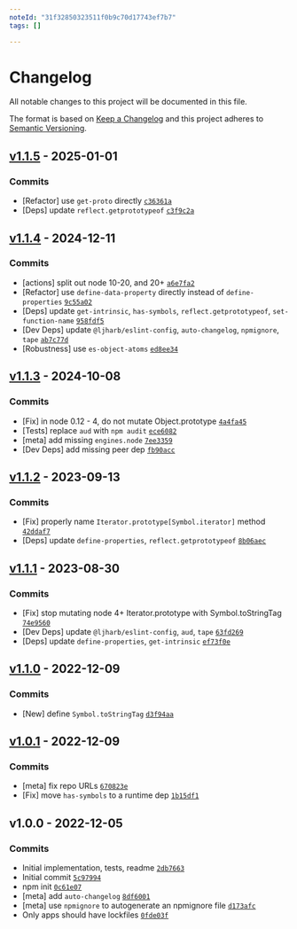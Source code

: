 ```yaml
---
noteId: "31f32850323511f0b9c70d17743ef7b7"
tags: []

---
```


# Changelog

All notable changes to this project will be documented in this file.

The format is based on [Keep a Changelog](https://keepachangelog.com/en/1.0.0/)
and this project adheres to [Semantic Versioning](https://semver.org/spec/v2.0.0.html).

## [v1.1.5](https://github.com/ljharb/Iterator.prototype/compare/v1.1.4...v1.1.5) - 2025-01-01

### Commits

- [Refactor] use `get-proto` directly [`c36361a`](https://github.com/ljharb/Iterator.prototype/commit/c36361a6a83b128c054cc8ebed15a16436332255)
- [Deps] update `reflect.getprototypeof` [`c3f9c2a`](https://github.com/ljharb/Iterator.prototype/commit/c3f9c2a4aa0b84585e4990f465ca28771337c4b9)

## [v1.1.4](https://github.com/ljharb/Iterator.prototype/compare/v1.1.3...v1.1.4) - 2024-12-11

### Commits

- [actions] split out node 10-20, and 20+ [`a6e7fa2`](https://github.com/ljharb/Iterator.prototype/commit/a6e7fa21e5f470551594db6caf497ac3a1e1aa29)
- [Refactor] use `define-data-property` directly instead of `define-properties` [`9c55a02`](https://github.com/ljharb/Iterator.prototype/commit/9c55a029f606e751deb3bcbca4cff622acf806bc)
- [Deps] update `get-intrinsic`, `has-symbols`, `reflect.getprototypeof`, `set-function-name` [`958fdf5`](https://github.com/ljharb/Iterator.prototype/commit/958fdf52e5a331a2c35d7c70ca51272e7800c2f9)
- [Dev Deps] update `@ljharb/eslint-config`, `auto-changelog`, `npmignore`, `tape` [`ab7c77d`](https://github.com/ljharb/Iterator.prototype/commit/ab7c77d7be8fe91b0a54b7e61eae85ba9c717bbe)
- [Robustness] use `es-object-atoms` [`ed8ee34`](https://github.com/ljharb/Iterator.prototype/commit/ed8ee3447ea912e6f915247d0245f59717ece94f)

## [v1.1.3](https://github.com/ljharb/Iterator.prototype/compare/v1.1.2...v1.1.3) - 2024-10-08

### Commits

- [Fix] in node 0.12 - 4, do not mutate Object.prototype [`4a4fa45`](https://github.com/ljharb/Iterator.prototype/commit/4a4fa458728ec2cb0c8e182956020989c7fb0573)
- [Tests] replace `aud` with `npm audit` [`ece6082`](https://github.com/ljharb/Iterator.prototype/commit/ece60822ffcd87c82db10add871cb9958c875e4f)
- [meta] add missing `engines.node` [`7ee3359`](https://github.com/ljharb/Iterator.prototype/commit/7ee335941706c5cebf940b541a73b4414fd47508)
- [Dev Deps] add missing peer dep [`fb90acc`](https://github.com/ljharb/Iterator.prototype/commit/fb90accee214ee8c40046edd6f90d6d0e983961a)

## [v1.1.2](https://github.com/ljharb/Iterator.prototype/compare/v1.1.1...v1.1.2) - 2023-09-13

### Commits

- [Fix] properly name `Iterator.prototype[Symbol.iterator]` method [`42ddaf7`](https://github.com/ljharb/Iterator.prototype/commit/42ddaf757d941ab3e5baf341ccb2598b8b86a1a1)
- [Deps] update `define-properties`, `reflect.getprototypeof` [`8b06aec`](https://github.com/ljharb/Iterator.prototype/commit/8b06aec1a6e79c14806a4ba1e783a2dc79de5e5d)

## [v1.1.1](https://github.com/ljharb/Iterator.prototype/compare/v1.1.0...v1.1.1) - 2023-08-30

### Commits

- [Fix] stop mutating node 4+ Iterator.prototype with Symbol.toStringTag [`74e9560`](https://github.com/ljharb/Iterator.prototype/commit/74e9560c10fcdadb207fea82577946976b9a87da)
- [Dev Deps] update `@ljharb/eslint-config`, `aud`, `tape` [`63fd269`](https://github.com/ljharb/Iterator.prototype/commit/63fd269da6a0a39f79bc48b887b7ec81b6e5e0a0)
- [Deps] update `define-properties`, `get-intrinsic` [`ef73f0e`](https://github.com/ljharb/Iterator.prototype/commit/ef73f0e78223e7eb09a987bc0614a802585e376a)

## [v1.1.0](https://github.com/ljharb/Iterator.prototype/compare/v1.0.1...v1.1.0) - 2022-12-09

### Commits

- [New] define `Symbol.toStringTag` [`d3f94aa`](https://github.com/ljharb/Iterator.prototype/commit/d3f94aaebf65eba391f702815216a32c5b6cbf18)

## [v1.0.1](https://github.com/ljharb/Iterator.prototype/compare/v1.0.0...v1.0.1) - 2022-12-09

### Commits

- [meta] fix repo URLs [`670823e`](https://github.com/ljharb/Iterator.prototype/commit/670823e0c547003a1006dcd0d27a22395a8dff1a)
- [Fix] move `has-symbols` to a runtime dep [`1b15df1`](https://github.com/ljharb/Iterator.prototype/commit/1b15df1dd481d9e12fbcf25f540b6ccfe9c51502)

## v1.0.0 - 2022-12-05

### Commits

- Initial implementation, tests, readme [`2db7663`](https://github.com/ljharb/Iterator.prototype/commit/2db76638655461506671b62ee97800288ae6d95b)
- Initial commit [`5c97994`](https://github.com/ljharb/Iterator.prototype/commit/5c979947a473848bf28d1bf286b813a6756a9700)
- npm init [`0c61e07`](https://github.com/ljharb/Iterator.prototype/commit/0c61e079e02b7604bfeaab3aa383171286bd4563)
- [meta] add `auto-changelog` [`8df6001`](https://github.com/ljharb/Iterator.prototype/commit/8df6001310793f8753fd776dc5db485e51624867)
- [meta] use `npmignore` to autogenerate an npmignore file [`d173afc`](https://github.com/ljharb/Iterator.prototype/commit/d173afcd7ef5bdfc1c5b9e90baf75885186a339e)
- Only apps should have lockfiles [`0fde03f`](https://github.com/ljharb/Iterator.prototype/commit/0fde03f141f5053fcba79a8bff09d410e25be201)
